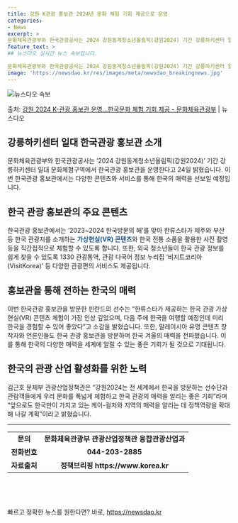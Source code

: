 ```yaml
---
title: 강원 K관광 홍보관 2024년 문화 체험 기회 제공으로 운영
categories:
- News
excerpt: >
문화체육관광부와 한국관광공사는 2024 강원동계청소년올림픽(강원2024) 기간 강릉하키센터 일대 문화체험구역…
feature_text: >
## 뉴스다오 실시간 뉴스 속보입니다.

문화체육관광부와 한국관광공사는 2024 강원동계청소년올림픽(강원2024) 기간 강릉하키센터 일대 문화체험구역…
image: 'https://newsdao.kr/res/images/meta/newsdao_breakingnews.jpg'
---
```


![뉴스다오 속보](https://newsdao.kr/res/images/meta/newsdao_breakingnews.jpg)

<p>출처: <a href="https://newsdao.kr/3075" rel="dofollow">강원 2024 K-관광 홍보관 운영…한국문화 체험 기회 제공 - 문화체육관광부</a> | 뉴스다오</p>

<h2 data-ke-size="size26">강릉하키센터 일대 한국관광 홍보관 소개</h2>

<p data-ke-size="size16">문화체육관광부와 한국관광공사는 ‘2024 강원동계청소년올림픽(강원2024)’ 기간 강릉하키센터 일대 문화체험구역에서 한국관광 홍보관을 운영한다고 24일 밝혔습니다. 이번 한국관광 홍보관에서는 다양한 콘텐츠와 서비스를 통해 한국의 매력을 선보일 예정입니다.</p>

<h2 data-ke-size="size24">한국 관광 홍보관의 주요 콘텐츠</h2>

<p data-ke-size="size16">한국관광 홍보관에서는 ‘2023~2024 한국방문의 해’를 맞아 한류스타가 제주와 부산 등 한국 관광지를 소개하는 <b><span style="color: #1a5490;">가상현실(VR) 콘텐츠</span></b>와 한국 전통 소품을 활용한 사진 촬영 등을 직간접적으로 체험할 수 있도록 합니다. 또한, 외국 청소년들이 한국 관광 정보를 쉽게 찾을 수 있도록 1330 관광통역, 관광 다국어 정보 누리집 ‘비지트코리아(VisitKorea)’ 등 다양한 관광편의 서비스도 제공됩니다.</p>

<h2 data-ke-size="size24">홍보관을 통해 전하는 한국의 매력</h2>

<p data-ke-size="size16">이번 한국관광 홍보관을 방문한 핀란드의 선수는 “한류스타가 제공하는 한국 관광 가상현실(VR) 콘텐츠 체험이 가장 인상 깊었으며, 다음 주에 한국을 여행할 예정인데 미리 한국을 경험할 수 있어 좋았다”고 소감을 밝혔습니다. 또한, 말레이시아 유명 콘텐츠 창작자와 언론인들도 한국 관광 홍보관을 방문하며 한국 겨울의 매력을 전파했습니다. 이를 통해 한국의 다양한 매력을 세계에 알릴 수 있는 좋은 기회가 될 것으로 기대됩니다.</p>

<h2 data-ke-size="size24">한국의 관광 산업 활성화를 위한 노력</h2>

<p data-ke-size="size16">김근호 문체부 관광산업정책관은 “강원2024는 전 세계에서 한국을 방문하는 선수단과 관람객들에게 우리 문화를 폭넓게 체험하고 한국 관광의 매력을 알리는 좋은 기회”라며 “앞으로도 한국만이 가지고 있는 케이-컬처와 지역의 매력을 알리는 데 정책역량을 확대해 나갈 계획”이라고 밝혔습니다.</p>

<hr>

<table>
	<tr>
		<td style="text-align: center; height: 17px;"><b>문의</b></td>
		<td style="text-align: center; height: 17px;"><b>문화체육관광부 관광산업정책관 융합관광산업과</b></td>
	</tr>
	<tr>
		<td style="text-align: center; height: 17px;"><b>전화번호</b></td>
		<td style="text-align: center; height: 17px;"><b>044-203-2885</b></td>
	</tr>
	<tr>
		<td style="text-align: center; height: 17px;"><b>자료출처</b></td>
		<td style="text-align: center; height: 17px;"><b>정책브리핑 https://www.korea.kr</b></td>
	</tr>
</table>

<p data-ke-size="size16">&nbsp;</p>
<p data-ke-size="size16">&nbsp;</p> 

빠르고 정확한 뉴스를 원한다면? 바로, <a href="https://newsdao.kr" rel="dofollow">https://newsdao.kr</a>


    
